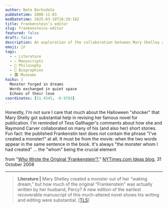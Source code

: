```yaml
---
author: Nate Barksdale
pubDatetime: 2008-11-03
modDatetime: 2025-03-10T18:29:16Z
title: Frankenstein’s editor
slug: frankensteins-editor
featured: false
draft: false
description: An exploration of the collaboration between Mary Shelley and Percy Shelley in the creation of "Frankenstein," touching on the misconceptions surrounding the text.
emoji: 🧟‍♂️
tags:
  - ✍️ Literature
  - ✍️ Manuscripts
  - 🤔 Philosophy
  - 📖 Biographies
  - 🏛️ Museums
haiku: |
  Monster forged in dreams  
  Words exchanged in quiet space  
  Echoes of their love
coordinates: [51.4545, -0.9783]
---
```


Honestly, I'm not sure I care that much about the Halloween "shocker" that Mary Shelly got substantial help in revising her famous novel for publication. I'm reminded of Tess Gallhager's comments about how she and Raymond Carver collaborated on many of his (and also her) short stories. Fun fact: the published Frankenstin text does not contain the phrase "I've created a monster!" at all. It must be from the movie: when the two words appear in the same sentence in the book. It's always "the monster whom I had created" ... the "whom" being the crucial element

from "[Who Wrote the Original ‘Frankenstein’?](http://ideas.blogs.nytimes.com/2008/10/31/who-wrote-the-original-frankenstein/)," [NYTimes.com Ideas blog](http://ideas.blogs.nytimes.com/2008/10/31/who-wrote-the-original-frankenstein/), 31 October 2008

---

> **Literature |** Mary Shelley created a monster out of her “waking dream,” but how much of the original “Frankenstein” was actually written by her husband, Percy? A new edition of the earliest recoverable manuscript of this much-altered novel shows his writing and editing were substantial. [[TLS](http://entertainment.timesonline.co.uk/tol/arts_and_entertainment/the_tls/article5035717.ece)]
